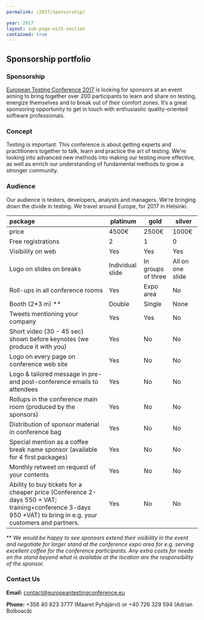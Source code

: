 ```yaml
---
permalink: /2017/sponsorship/

year: 2017
layout: sub-page-with-section
contained: true
---
```



## Sponsorship portfolio

### Sponsorship

[European Testing Conference 2017](www.europeantestingconference.eu) is looking for sponsors at an event aiming to bring together over 200 participants to learn and share on testing, energize themselves and to break out of their comfort zones. It’s a great sponsoring opportunity to get in touch with enthusiastic quality-oriented software professionals.

### Concept
Testing is important. This conference is about getting experts and practitioners together to talk, learn and practice the art of testing. We’re looking into advanced new methods into making our testing more effective, as well as enrich our understanding of fundamental methods to grow a stronger community.

### Audience
Our audience is testers, developers, analysts and managers. We’re bringing down the divide in testing. We travel around Europe, for 2017 in Helsinki.

|  package | platinum   | gold   | silver   |
|:---------|------------|--------|----------|
| price   | 4500€  | 2500€  | 1000€  |
| Free registrations | 2 | 1 | 0 |
| Visibility on web | Yes | Yes | Yes |
| Logo on slides on breaks| Individual slide | In groups of three | All on one slide |
| Roll-ups in all conference rooms | Yes | Expo area | No |
| Booth (2*3 m) ** | Double | Single | None |
| Tweets mentioning your company | Yes | Yes | No |
| Short video (30 - 45 sec) shown before keynotes (we produce it with you) | Yes | No | No |
| Logo on every page on conference web site | Yes | No | No |
| Logo & tailored message in pre- and post-conference emails to attendees | Yes | No | No |
| Rollups in the conference main room (produced by the sponsors) | Yes | No | No |
| Distribution of sponsor material in conference bag | Yes | No | No |
| Special mention as a coffee break name sponsor (available for 4 first packages) | Yes | No | No |
| Monthly retweet on request of your contents | Yes | No | No |
|Ability to buy tickets for a cheaper price (Conference 2-days 550 + VAT; training+conference 3-days 950 +VAT) to bring in e.g. your customers and partners. | Yes | No | No |


** *We would be happy to see sponsors extend their visibility in the event and negotiate for larger stand at the conference expo area for e.g. serving excellent coffee for the conference participants.*
*Any extra costs for needs on the stand beyond what is available at the location are the responsibility of the sponsor.*

### Contact Us

**Email:** [contact@europeantestingconference.eu](mailto:contact@europeantestingconference.eu)

**Phone:**  +358 40 823 3777 (Maaret Pyhäjärvi) or +40 726 329 594 (Adrian Bolboacă)
